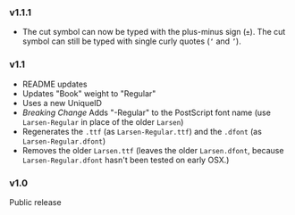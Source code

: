 ### v1.1.1

- The cut symbol can now be typed with the plus-minus sign (`±`). The cut symbol can still be typed with single curly quotes (`‘` and `’`).

### v1.1

- README updates
- Updates "Book" weight to "Regular"
- Uses a new UniqueID
- _Breaking Change_ Adds "-Regular" to the PostScript font name (use `Larsen-Regular` in place of the older `Larsen`)
- Regenerates the `.ttf` (as `Larsen-Regular.ttf`) and the `.dfont` (as `Larsen-Regular.dfont`)
- Removes the older `Larsen.ttf` (leaves the older `Larsen.dfont`, because `Larsen-Regular.dfont` hasn't been tested on early OSX.)

### v1.0

Public release

